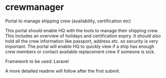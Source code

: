 # crewmanager
Portal to manage shipping crew (availability, certification etc)

This portal should enable HQ with the tools to manage their shipping crew. This includes an overview of holidays and certification expiry. It should also hold all the crew information like passport, address etc. so security is very important. The portal will enable HQ to quickly view if a ship has enough crew members or contact available replacement crew if someone is sick.

Framework to be used: Laravel 

A more detailed readme will follow after the first submit.
